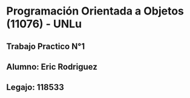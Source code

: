 # Programación Orientada a Objetos (11076) - UNLu
## Trabajo Practico N°1
## Alumno: Eric Rodriguez
## Legajo: 118533 </em>
